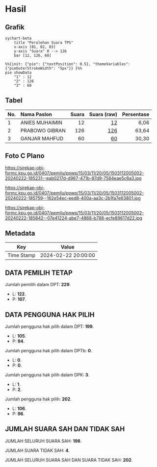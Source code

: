 # Hasil

## Grafik

```mermaid
xychart-beta
    title "Perolehan Suara TPS"
    x-axis [01, 02, 03]
    y-axis "Suara" 0 --> 126
    bar [12, 126, 60]
```

```mermaid
%%{init: {"pie": {"textPosition": 0.5}, "themeVariables": {"pieOuterStrokeWidth": "5px"}} }%%
pie showData
    "1" : 12
    "2" : 126
    "3" : 60
```

## Tabel

| No. | Nama Paslon    | Suara | Suara (raw) | Persentase |
|:--- |:-------------- | -----:| -----------:| ----------:|
| 1   | ANIES MUHAIMIN | 12    | [12][p-1]   | 6,06       |
| 2   | PRABOWO GIBRAN | 126   | [126][p-2]  | 63,64      |
| 3   | GANJAR MAHFUD  | 60    | [60][p-3]   | 30,30      |


[p-1]: https://github.com/gigit-pemilu/pemilu-2024-15-jambi/blob/main/pilpres/hitung-suara/sub/15-jambi/sub/03-sarolangun/sub/11-mandiangin-timur/sub/2005-suka-maju/sub/002-tps/sub/paslon-1.txt
[p-2]: https://github.com/gigit-pemilu/pemilu-2024-15-jambi/blob/main/pilpres/hitung-suara/sub/15-jambi/sub/03-sarolangun/sub/11-mandiangin-timur/sub/2005-suka-maju/sub/002-tps/sub/paslon-2.txt
[p-3]: https://github.com/gigit-pemilu/pemilu-2024-15-jambi/blob/main/pilpres/hitung-suara/sub/15-jambi/sub/03-sarolangun/sub/11-mandiangin-timur/sub/2005-suka-maju/sub/002-tps/sub/paslon-3.txt

## Foto C Plano

https://sirekap-obj-formc.kpu.go.id/0407/pemilu/ppwp/15/03/11/20/05/1503112005002-20240222-185231--eab0217d-d967-471b-97d9-7584eae5c6a3.jpg

https://sirekap-obj-formc.kpu.go.id/0407/pemilu/ppwp/15/03/11/20/05/1503112005002-20240222-185759--162e54ec-eed8-400a-aa3c-2b1fa7e63801.jpg

https://sirekap-obj-formc.kpu.go.id/0407/pemilu/ppwp/15/03/11/20/05/1503112005002-20240222-185842--07e41224-abe7-4868-b788-ecfe89617d22.jpg


## Metadata

| Key        | Value               |
| ---------- | ------------------- |
| Time Stamp | 2024-02-22 20:00:00 |


## DATA PEMILIH TETAP

Jumlah pemilih dalam DPT: **229**.
 * L: **122**.
 * P: **107**.

## DATA PENGGUNA HAK PILIH

Jumlah pengguna hak pilih dalam DPT: **199**.
 * L: **105**.
 * P: **94**.

Jumlah pengguna hak pilih dalam DPTb: **0**.
 * L: **0**.
 * P: **0**.

Jumlah pengguna hak pilih dalam DPK: **3**.
 * L: **1**.
 * P: **2**.

Jumlah pengguna hak pilih: **202**.
 * L: **106**.
 * P: **96**.

## JUMLAH SUARA SAH DAN TIDAK SAH

JUMLAH SELURUH SUARA SAH: **198**.

JUMLAH SUARA TIDAK SAH: **4**.

JUMLAH SELURUH SUARA SAH DAN SUARA TIDAK SAH: **202**.


